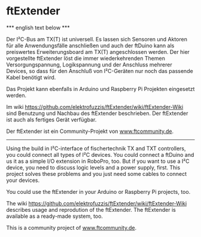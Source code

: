 # ftExtender

*** english text below ***

Der I²C-Bus am TX(T) ist universell. Es lassen sich Sensoren und Aktoren für alle Anwendungsfälle anschließen und auch der ftDuino kann als preiswertes Erweiterungsboard am TX(T) angeschlossen werden. Der hier vorgestellte ftExtender löst die immer wiederkehrenden Themen
Versorgungspannung, Logikspannung und der Anschluss mehrerer Devices, so dass für den Anschluß von I²C-Geräten nur noch das passende
Kabel benötigt wird.

Das Projekt kann ebenfalls in Arduino und Raspberry Pi Projekten eingesetzt werden.

Im wiki https://github.com/elektrofuzzis/ftExtender/wiki/ftExtender-Wiki sind Benutzung und Nachbau des ftExtender beschrieben. Der ftExtender ist auch als fertiges Gerät verfügbar.

Der ftExtender ist ein Community-Projekt von www.ftcommunity.de.

------------------------------------------------------------------------------------------------------------------------------------------

Using the build in I²C-interface of fischertechnik TX and TXT controllers, you could connect all types of I²C devices. You could connect a ftDuino and us it as a simple I/O extension in RoboPro, too. But if you want to use a I²C device, you need to discuss logic levels and a power supply, first. This project solves these problems and you just need some cables to connect your devices.

You could use the ftExtender in your Arduino or Raspberry Pi projects, too.

The wiki https://github.com/elektrofuzzis/ftExtender/wiki/ftExtender-Wiki describes usage and reprodution of the ftExtender. The ftExtender is available as a ready-made system, too. 

This is a community project of www.ftcommunity.de. 
